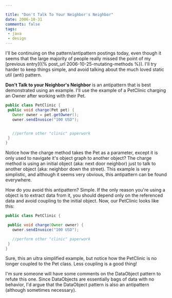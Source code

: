 ```yaml
---

title: "Don't Talk To Your Neighbor's Neighbor"
date: 2006-10-31
comments: false
tags:
 - java
 - design
---
```


I'll be continuing on the pattern/antipattern postings today, even though it seems that the large majority of people really missed the point of my [previous entry]({% post_url 2006-10-25-mutating-methods %}). I'll try harder to keep things simple, and avoid talking about the much loved static util (anti) pattern.



**Don't Talk to your Neighbor's Neighbor** is an antipattern that is best demonstrated using an example. I'll use the example of a PetClinic charging an Owner after working with their Pet.



```java
public class PetClinic {
 public void charge(Pet pet) {
   Owner owner = pet.getOwner();
   owner.sendInvoice("100 USD");


   //perform other "clinic" paperwork
 }
}

```



Notice how the charge method takes the Pet as a parameter, except it is only used to navigate it's object graph to another object? The charge method is using an initial object (aka: next door neighbor) just to talk to another object (aka: neighbor down the street). This example is very simplistic, and although it seems very obvious, this antipattern can be found everywhere.



How do you avoid this antipattern? Simple. If the only reason you're using a object is to extract data from it, you should depend only on the referenced data and avoid coupling to the initial object. Now, our PetClinic looks like this:



```java
public class PetClinic {

 public void charge(Owner owner) {
   owner.sendInvoice("100 USD");

   //perform other "clinic" paperwork
 }
}

```



Sure, this an ultra simplified example, but notice how the PetClinic is no longer coupled to the Pet class. Less coupling is a good thing!



I'm sure someone will have some comments on the DataObject pattern to refute this one. Since DataObjects are essentially bags of data with no behavior, I'd argue that the DataObject pattern is also an antipattern (although sometimes necessary).
